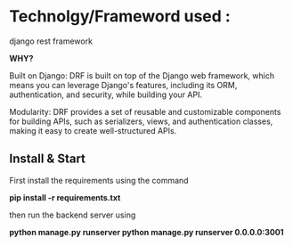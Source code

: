 # Technolgy/Frameword used :
django rest framework

**WHY?**

Built on Django: DRF is built on top of the Django web framework, which means you can leverage Django's features, including its ORM, authentication, and security, while building your API.

Modularity: DRF provides a set of reusable and customizable components for building APIs, such as serializers, views, and authentication classes, making it easy to create well-structured APIs.

## Install & Start
First install the requirements using the command 

**pip install -r requirements.txt**

then run the backend server using 

**python manage.py runserver python manage.py runserver 0.0.0.0:3001**


